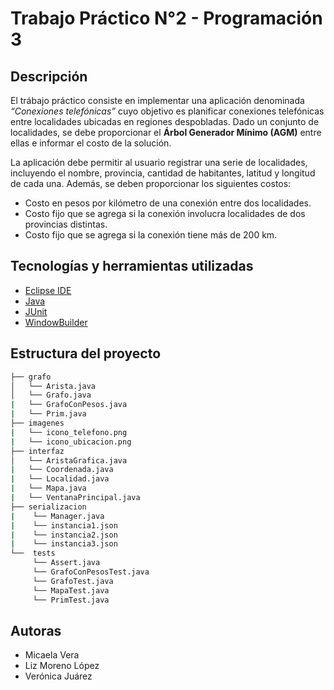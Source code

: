 # Trabajo Práctico N°2 - Programación 3

## Descripción
El trábajo práctico consiste en implementar una aplicación denominada _“Conexiones telefónicas”_ cuyo objetivo es planificar conexiones telefónicas 
entre localidades ubicadas en regiones despobladas. Dado un conjunto de localidades, se debe proporcionar el **Árbol Generador Mínimo (AGM)** entre ellas e informar el costo de la solución.

La aplicación debe permitir al usuario registrar una serie de localidades, incluyendo el nombre, provincia, cantidad de habitantes, latitud y longitud de cada una.
Además, se deben proporcionar los siguientes costos:
- Costo en pesos por kilómetro de una conexión entre dos localidades.
- Costo fijo que se agrega si la conexión involucra localidades de dos provincias distintas.
- Costo fijo que se agrega si la conexión tiene más de 200 km.

## Tecnologías y herramientas utilizadas
- [Eclipse IDE](https://www.eclipse.org/eclipseide/)
- [Java](https://www.java.com/es/download/)
- [JUnit](https://junit.org/junit5/)
- [WindowBuilder](https://www.eclipse.org/windowbuilder/)

## Estructura del proyecto
```bash
├── grafo
│   └── Arista.java 
│   └── Grafo.java
|   └── GrafoConPesos.java
|   └── Prim.java
├── imagenes
|   └── icono_telefono.png
|   └── icono_ubicacion.png
├── interfaz
│   └── AristaGrafica.java
|   └── Coordenada.java
|   └── Localidad.java
|   └── Mapa.java
|   └── VentanaPrincipal.java
├── serializacion
|    └── Manager.java
|    └── instancia1.json
|    └── instancia2.json
|    └── instancia3.json
└──  tests
     └── Assert.java
     └── GrafoConPesosTest.java
     └── GrafoTest.java
     └── MapaTest.java
     └── PrimTest.java
```
## Autoras
- Micaela Vera
- Liz Moreno López
- Verónica Juárez
